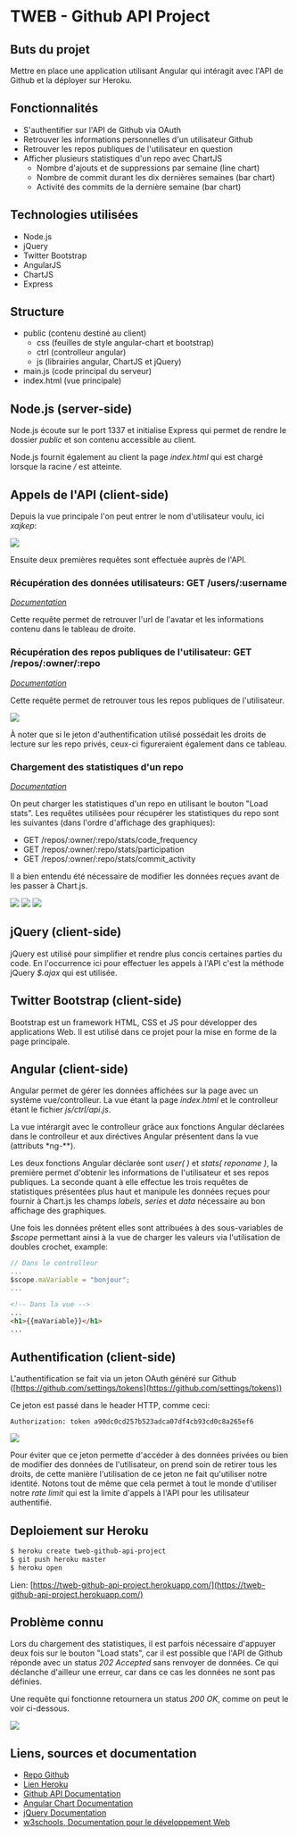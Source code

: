 # TWEB - Github API Project

## Buts du projet

Mettre en place une application utilisant Angular qui intéragit avec l'API de Github et la déployer sur Heroku.

## Fonctionnalités

* S'authentifier sur l'API de Github via OAuth
* Retrouver les informations personnelles d'un utilisateur Github
* Retrouver les repos publiques de l'utilisateur en question
* Afficher plusieurs statistiques d'un repo avec ChartJS
  * Nombre d'ajouts et de suppressions par semaine (line chart)
  * Nombre de commit durant les dix dernières semaines (bar chart)
  * Activité des commits de la dernière semaine (bar chart)

## Technologies utilisées

* Node.js
* jQuery
* Twitter Bootstrap
* AngularJS
* ChartJS
* Express

## Structure

* public (contenu destiné au client)
  * css (feuilles de style angular-chart et bootstrap)
  * ctrl (controlleur angular)
  * js (librairies angular, ChartJS et jQuery)
* main.js (code principal du serveur)
* index.html (vue principale)

## Node.js (server-side)

Node.js écoute sur le port 1337 et initialise Express qui permet de rendre le dossier *public* et son contenu accessible au client.

Node.js fournit également au client la page *index.html* qui est chargé lorsque la racine */* est atteinte.

## Appels de l'API (client-side)

Depuis la vue principale l'on peut entrer le nom d'utilisateur voulu, ici *xajkep*:

![](img/ss_personal_info.png)

Ensuite deux premières requêtes sont effectuée auprès de l'API.

### Récupération des données utilisateurs: GET /users/:username

*[Documentation](https://developer.github.com/v3/users/)*

Cette requête permet de retrouver l'url de l'avatar et les informations contenu dans le tableau de droite.

### Récupération des repos publiques de l'utilisateur: GET /repos/:owner/:repo

*[Documentation](https://developer.github.com/v3/repos/#get)*

Cette requête permet de retrouver tous les repos publiques de l'utilisateur.


![](img/ss_repos.png)

À noter que si le jeton d'authentification utilisé possédait les droits de lecture sur les repo privés, ceux-ci figureraient également dans ce tableau.

### Chargement des statistiques d'un repo

*[Documentation](https://developer.github.com/v3/repos/statistics/)*

On peut charger les statistiques d'un repo en utilisant le bouton "Load stats". Les requêtes utilisées pour récupérer les statistiques du repo sont les suivantes (dans l'ordre d'affichage des graphiques):
* GET /repos/:owner/:repo/stats/code_frequency
* GET /repos/:owner/:repo/stats/participation
* GET /repos/:owner/:repo/stats/commit_activity

Il a bien entendu été nécessaire de modifier les données reçues avant de les passer à Chart.js.

![](img/ss_stats_1.png)
![](img/ss_stats_2.png)
![](img/ss_stats_3.png)

## jQuery (client-side)

jQuery est utilisé pour simplifier et rendre plus concis certaines parties du code. En l'occurrence ici pour effectuer les appels à l'API c'est la méthode jQuery *$.ajax* qui est utilisée.

## Twitter Bootstrap (client-side)

Bootstrap est un framework HTML, CSS et JS pour développer des applications Web. Il est utilisé dans ce projet pour la mise en forme de la page principale.

## Angular (client-side)

Angular permet de gérer les données affichées sur la page avec un système vue/controlleur. La vue étant la page *index.html* et le controlleur étant le fichier *js/ctrl/api.js*.

La vue intérargit avec le controlleur grâce aux fonctions Angular déclarées dans le controlleur et aux diréctives Angular présentent dans la vue (attributs *ng-**).

Les deux fonctions Angular déclarée sont *user( )* et *stats( reponame )*, la première permet d'obtenir les informations de l'utilisateur et ses repos publiques. La seconde quant à elle effectue les trois requêtes de statistiques présentées plus haut et manipule les données reçues pour fournir à Chart.js les champs *labels*, *series* et *data* nécessaire au bon affichage des graphiques.

Une fois les données prêtent elles sont attribuées à des sous-variables de *$scope* permettant ainsi à la vue de charger les valeurs via l'utilisation de doubles crochet, example:

~~~js
// Dans le controlleur
...
$scope.maVariable = "bonjour";
...
~~~

~~~html
<!-- Dans la vue -->
...
<h1>{{maVariable}}</h1>
...
~~~

## Authentification (client-side)

L'authentification se fait via un jeton OAuth généré sur Github ([https://github.com/settings/tokens](https://github.com/settings/tokens))

Ce jeton est passé dans le header HTTP, comme ceci:
~~~
Authorization: token a90dc0cd257b523adca07df4cb93cd0c8a265ef6
~~~

![](img/ss_jeton.png)

Pour éviter que ce jeton permette d'accéder à des données privées ou bien de modifier des données de l'utilisateur, on prend soin de retirer tous les droits, de cette manière l'utilisation de ce jeton ne fait qu'utiliser notre identité. Notons tout de même que cela permet à tout le monde d'utiliser notre *rate limit* qui est la limite d'appels à l'API pour les utilisateur authentifié.

## Deploiement sur Heroku

~~~sh
$ heroku create tweb-github-api-project
$ git push heroku master
$ heroku open
~~~

Lien: [https://tweb-github-api-project.herokuapp.com/](https://tweb-github-api-project.herokuapp.com/)

## Problème connu

Lors du chargement des statistiques, il est parfois nécessaire d'appuyer deux fois sur le bouton "Load stats", car il est possible que l'API de Github réponde avec un status *202 Accepted* sans renvoyer de données. Ce qui déclanche d'ailleur une erreur, car dans ce cas les données ne sont pas définies.

Une requête qui fonctionne retournera un status *200 OK*, comme on peut le voir ci-dessous.

![](img/ss_probleme_connu.png)

## Liens, sources et documentation

* [Repo Github](https://github.com/xajkep/tweb-github-api-project)
* [Lien Heroku](https://tweb-github-api-project.herokuapp.com/)
* [Github API Documentation](https://developer.github.com/v3/)
* [Angular Chart Documentation](http://jtblin.github.io/angular-chart.js/)
* [jQuery Documentation](https://api.jquery.com/)
* [w3schools, Documentation pour le développement Web](http://www.w3schools.com/)
